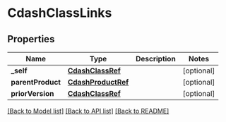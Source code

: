 # CdashClassLinks

## Properties
Name | Type | Description | Notes
------------ | ------------- | ------------- | -------------
**_self** | [**CdashClassRef**](CdashClassRef.md) |  | [optional] 
**parentProduct** | [**CdashProductRef**](CdashProductRef.md) |  | [optional] 
**priorVersion** | [**CdashClassRef**](CdashClassRef.md) |  | [optional] 

[[Back to Model list]](../README.md#documentation-for-models) [[Back to API list]](../README.md#documentation-for-api-endpoints) [[Back to README]](../README.md)


